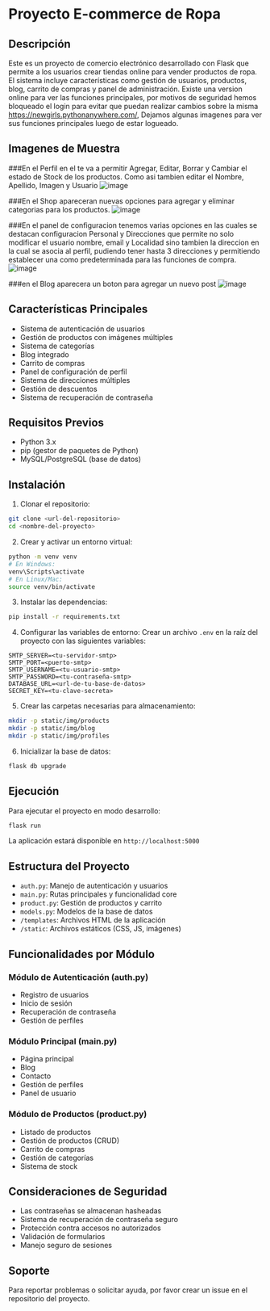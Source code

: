 # Proyecto E-commerce de Ropa

## Descripción
Este es un proyecto de comercio electrónico desarrollado con Flask que permite a los usuarios crear tiendas online para vender productos de ropa. El sistema incluye características como gestión de usuarios, productos, blog, carrito de compras y panel de administración.
Existe una version online para ver las funciones principales, por motivos de seguridad hemos bloqueado el login para evitar que puedan realizar cambios sobre la misma https://newgirls.pythonanywhere.com/, Dejamos algunas imagenes para ver sus funciones principales luego de estar logueado.

## Imagenes de Muestra

###En el Perfil en el te va a permitir Agregar, Editar, Borrar y Cambiar el estado de Stock de los productos. Como asi tambien editar el Nombre, Apellido, Imagen y Usuario 
![image](https://github.com/user-attachments/assets/46658149-23cf-457e-85ae-142fee3d94ac)


###En el Shop apareceran nuevas opciones para agregar y eliminar categorias para los productos.
![image](https://github.com/user-attachments/assets/6e98d8b2-846d-4d8d-8e63-ee90ddbc864f)

###En el panel de configuracion tenemos varias opciones en las cuales se destacan configuracion Personal y Direcciones que permite no solo modificar el usuario nombre, email y Localidad sino tambien la direccion en la cual se asocia al perfil, pudiendo tener hasta 3 direcciones y permitiendo establecer una como predeterminada para las funciones de compra.
![image](https://github.com/user-attachments/assets/49d86bcf-ca73-434b-9b41-7ff0e2725ffa)

###en el Blog aparecera un boton para agregar un nuevo post
![image](https://github.com/user-attachments/assets/5349561f-93e2-48f3-a303-00e1fdcbabca)


## Características Principales
- Sistema de autenticación de usuarios
- Gestión de productos con imágenes múltiples
- Sistema de categorías
- Blog integrado
- Carrito de compras
- Panel de configuración de perfil
- Sistema de direcciones múltiples
- Gestión de descuentos
- Sistema de recuperación de contraseña

## Requisitos Previos
- Python 3.x
- pip (gestor de paquetes de Python)
- MySQL/PostgreSQL (base de datos)

## Instalación

1. Clonar el repositorio:
```bash
git clone <url-del-repositorio>
cd <nombre-del-proyecto>
```

2. Crear y activar un entorno virtual:
```bash
python -m venv venv
# En Windows:
venv\Scripts\activate
# En Linux/Mac:
source venv/bin/activate
```

3. Instalar las dependencias:
```bash
pip install -r requirements.txt
```

4. Configurar las variables de entorno:
Crear un archivo `.env` en la raíz del proyecto con las siguientes variables:
```plaintext
SMTP_SERVER=<tu-servidor-smtp>
SMTP_PORT=<puerto-smtp>
SMTP_USERNAME=<tu-usuario-smtp>
SMTP_PASSWORD=<tu-contraseña-smtp>
DATABASE_URL=<url-de-tu-base-de-datos>
SECRET_KEY=<tu-clave-secreta>
```

5. Crear las carpetas necesarias para almacenamiento:
```bash
mkdir -p static/img/products
mkdir -p static/img/blog
mkdir -p static/img/profiles
```

6. Inicializar la base de datos:
```bash
flask db upgrade
```

## Ejecución
Para ejecutar el proyecto en modo desarrollo:
```bash
flask run
```
La aplicación estará disponible en `http://localhost:5000`

## Estructura del Proyecto
- `auth.py`: Manejo de autenticación y usuarios
- `main.py`: Rutas principales y funcionalidad core
- `product.py`: Gestión de productos y carrito
- `models.py`: Modelos de la base de datos
- `/templates`: Archivos HTML de la aplicación
- `/static`: Archivos estáticos (CSS, JS, imágenes)

## Funcionalidades por Módulo

### Módulo de Autenticación (auth.py)
- Registro de usuarios
- Inicio de sesión
- Recuperación de contraseña
- Gestión de perfiles

### Módulo Principal (main.py)
- Página principal
- Blog
- Contacto
- Gestión de perfiles
- Panel de usuario

### Módulo de Productos (product.py)
- Listado de productos
- Gestión de productos (CRUD)
- Carrito de compras
- Gestión de categorías
- Sistema de stock

## Consideraciones de Seguridad
- Las contraseñas se almacenan hasheadas
- Sistema de recuperación de contraseña seguro
- Protección contra accesos no autorizados
- Validación de formularios
- Manejo seguro de sesiones

## Soporte
Para reportar problemas o solicitar ayuda, por favor crear un issue en el repositorio del proyecto.
